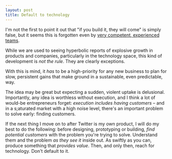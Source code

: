 ```yaml
---
layout: post
title: Default to technology
---
```


I'm not the first to point it out that "if you build it, they will come" is simply false, but it seems this is forgotten even by [very competent, experienced teams](http://stet.editorially.com/articles/goodbye/).

While we are used to seeing hyperbolic reports of explosive growth in products and companies, particularly in the technology space, this kind of development is *not the rule*. They are clearly exceptions.

With this is mind, it *has* to be a high-priority for any new business to plan for slow, persistent gains that make ground in a sustainable, even predictable, way.

The idea may be great but expecting a sudden, violent uptake is delusional. Importantly, any idea is worthless without execution, and I think a lot of would-be entrepreneurs forget: *execution includes having customers* – and in a s;aturated market with a high noise level, there's an important problem to solve early: finding customers.

If the next thing I move on to after Twitter is my own product, I will do my best to do the following: before designing, prototyping or building, *find potential customers* with the problem you're trying to solve. Understand them and the problem *as they see it* inside out. As swiftly as you can, produce something that *provides value*. Then, and only then, reach for technology. Don't default to it.